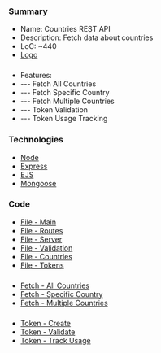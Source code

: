 ### Summary
- Name: Countries REST API
- Description: Fetch data about countries
- LoC: ~440
- [Logo](https://github.com/Sinc0/NodeCountriesRestAPI/blob/master/public/icon.png)
###
- Features:
- \--- Fetch All Countries
- \--- Fetch Specific Country
- \--- Fetch Multiple Countries
- \--- Token Validation
- \--- Token Usage Tracking

### Technologies
- [Node](https://www.nodejs.org)
- [Express](https://expressjs.com)
- [EJS](https://ejs.co)
- [Mongoose](https://mongoosejs.com)

### Code
- [File - Main](https://github.com/Sinc0/NodeCountriesRestAPI/blob/master/views/index.ejs)
- [File - Routes](https://github.com/Sinc0/NodeCountriesRestAPI/blob/master/routes.js)
- [File - Server](https://github.com/Sinc0/NodeCountriesRestAPI/blob/master/server.js)
- [File - Validation](https://github.com/Sinc0/NodeCountriesRestAPI/blob/master/validation.js)
- [File - Countries](https://github.com/Sinc0/NodeCountriesRestAPI/blob/master/controllers/countries.js)
- [File - Tokens](https://github.com/Sinc0/NodeCountriesRestAPI/blob/master/controllers/tokens.js)
###
- [Fetch - All Countries](https://github.com/Sinc0/NodeCountriesRestAPI/blob/master/controllers/countries.js#L9-L51)
- [Fetch - Specific Country](https://github.com/Sinc0/NodeCountriesRestAPI/blob/master/controllers/countries.js#L53-L110)
- [Fetch - Multiple Countries](https://github.com/Sinc0/NodeCountriesRestAPI/blob/master/controllers/countries.js#L112-L172)
###
- [Token - Create](https://github.com/Sinc0/NodeCountriesRestAPI/blob/master/controllers/tokens.js#L6-L23)
- [Token - Validate](https://github.com/Sinc0/NodeCountriesRestAPI/blob/master/validation.js#L5-L34)
- [Token - Track Usage](https://github.com/Sinc0/NodeCountriesRestAPI/blob/master/controllers/countries.js#L48-L49)